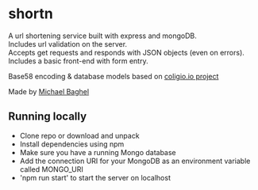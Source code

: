 # shortn

A url shortening service built with express and mongoDB.  
Includes url validation on the server.  
Accepts get requests and responds with JSON objects (even on errors).  
Includes a basic front-end with form entry.

Base58 encoding & database models based on [coligio.io project](https://github.com/coligo-io/url-shortener-node-mongo-express/blob/master/app.js)

Made by [Michael Baghel](https://michaelbaghel.com/)

## Running locally

- Clone repo or download and unpack
- Install dependencies using npm
- Make sure you have a running Mongo database
- Add the connection URI for your MongoDB as an environment variable called MONGO_URI
- 'npm run start' to start the server on localhost
